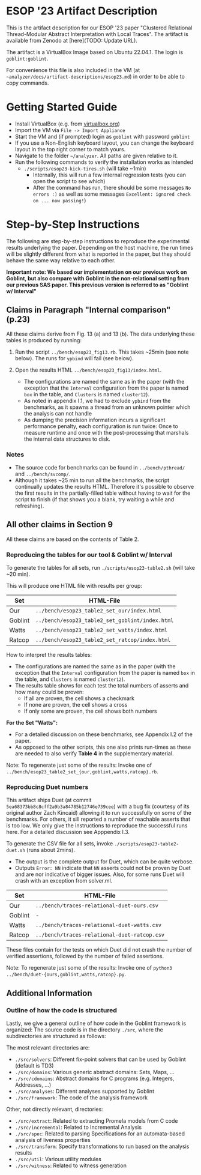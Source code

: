 # ESOP '23 Artifact Description

This is the artifact description for our ESOP '23 paper "Clustered Relational Thread-Modular Abstract Interpretation with Local Traces".
The artifact is available from Zenodo at [here](TODO: Update URL).

The artifact is a VirtualBox Image based on Ubuntu 22.04.1. The login is `goblint:goblint`.

For convenience this file is also included in the VM (at `~analyzer/docs/artifact-descriptions/esop23.md`) in order to be able to copy commands.

<!-- If you are reading these instructions on goblint.readthedocs.io, they might have been updated to match the current version of Goblint.
When using the artifact, follow the similar instructions it includes. -->

# Getting Started Guide

- Install VirtualBox (e.g. from [virtualbox.org](https://www.virtualbox.org/))
- Import the VM via `File -> Import Appliance`
- Start the VM and (if prompted) login as `goblint` with password `goblint`
- If you use a Non-English keyboard layout, you can change the keyboard layout in the top right corner to match yours.
- Navigate to the folder `~/analyzer`. All paths are given relative to it.
- Run the following commands to verify the installation works as intended
    - `./scripts/esop23-kick-tires.sh` (will take ~1min)
        - Internally, this will run a few internal regression tests (you can open the script to see which)
        - After the command has run, there should be some messages `No errors :)` as well as some messages `Excellent: ignored check on ... now passing!`)

# Step-by-Step Instructions

The following are step-by-step instructions to reproduce the experimental results underlying the paper.
Depending on the host machine, the run times will be slightly different from what is reported in the paper,
but they should behave the same way relative to each other.

**Important note: We based our implementation on our previous work on Goblint, but also compare with Goblint in the non-relational setting from our previous SAS paper. This previous version is referred to as "Goblint w/ Interval"**

## Claims in Paragraph "Internal comparison" (p.23)

All these claims derive from Fig. 13 (a) and 13 (b). The data underlying these tables is produced by running:

1. Run the script `../bench/esop23_fig13.rb`. This takes ~25min (see note below). The runs for `ypbind` will fail (see below).
2. Open the results HTML `../bench/esop23_fig13/index.html`.

    - The configurations are named the same as in the paper (with the exception that the `Interval` configuration from the paper is named `box` in the table, and `Clusters` is named `cluster12`).
    - As noted in appendix I.1, we had to exclude `ypbind` from the benchmarks, as it spawns a thread from an unknown pointer which the analysis can not handle
    - As dumping the precision information incurs a significant performance penalty, each configuration is run twice: Once to measure runtime and once with
    the post-processing that marshals the internal data structures to disk.



### Notes
* The source code for benchmarks can be found in `../bench/pthread/` and `../bench/svcomp/`.
* Although it takes ~25 min to run all the benchmarks, the script continually updates the results HTML. Therefore it's possible to observe the first results in the partially-filled table without having to wait for the script to finish (if that shows you a blank, try waiting a while and refreshing).


## All other claims in Section 9

All these claims are based on the contents of Table 2.

### Reproducing the tables for our tool & Goblint w/ Interval

To generate the tables for all sets, run `./scripts/esop23-table2.sh` (will take ~20 min).

This will produce one HTML file with results per group:

| Set      | HTML-File                                       |
| -------- | ------------------------------------------------|
| Our      | `../bench/esop23_table2_set_our/index.html`     |
| Goblint  | `../bench/esop23_table2_set_goblint/index.html` |
| Watts    | `../bench/esop23_table2_set_watts/index.html`   |
| Ratcop   | `../bench/esop23_table2_set_ratcop/index.html`  |


How to interpret the results tables:
  - The configurations are named the same as in the paper (with the exception that the `Interval` configuration from the paper is named `box` in the table, and `Clusters` is named `cluster12`).
  - The results table shows for each test the total numbers of asserts and how many could be proven:
      - If all are proven, the cell shows a checkmark
      - If none are proven, the cell shows a cross
      - If only some are proven, the cell shows both numbers

**For the Set "Watts":**
 - For a detailed discussion on these benchmarks, see Appendix I.2 of the paper.
 - As opposed to the other scripts, this one also prints run-times as these are needed to also verify **Table 4** in the supplementary material.

Note: To regenerate just some of the results: Invoke one of `../bench/esop23_table2_set_{our,goblint,watts,ratcop}.rb`.

### Reproducing Duet numbers

This artifact ships Duet (at commit `5ea68373bb8c8cff2a9b3a84785b12746e739cee`) with a bug fix (courtesy of its original author Zach Kincaid) allowing it to run successfully on some of the benchmarks.
For others, it sill reported a number of reachable asserts that is too low.
We only give the instructions to reproduce the successful runs here. For a detailed discussion see Apppendix I.3.

To generate the CSV file for all sets, invoke `./scripts/esop23-table2-duet.sh` (runs about 2mins).

- The output is the complete output for Duet, which can be quite verbose.
- Outputs `Error: NN` indicate that `NN` asserts could not be proven by Duet and are nor indicative of bigger issues.
Also, for some runs Duet will crash with an exception from solver.ml.


| Set      | HTML-File                                       |
| -------- | ------------------------------------------------|
| Our      | `../bench/traces-relational-duet-ours.csv`      |
| Goblint  | -                                               |
| Watts    | `../bench/traces-relational-duet-watts.csv`     |
| Ratcop   | `../bench/traces-relational-duet-ratcop.csv`    |

These files contain for the tests on which Duet did not crash the number of verified assertions,
followed by the number of failed assertions.

Note: To regenerate just some of the results: Invoke one of `python3 ../bench/duet-{ours,goblint,watts,ratcop}.py`.


## Additional Information
### Outline of how the code is structured
Lastly, we give a general outline of how code in the Goblint framework is organized:
The source code is in the directory `./src`, where the subdirectories are structured as follows:

The most relevant directories are:

- `./src/solvers`: Different fix-point solvers that can be used by Goblint (default is TD3)
- `./src/domains`: Various generic abstract domains: Sets, Maps, ...
- `./src/cdomains`: Abstract domains for C programs (e.g. Integers, Addresses, ...)
- `./src/analyses`: Different analyses supported by Goblint
- `./src/framework`: The code of the analysis framework

Other, not directly relevant, directories:

- `./src/extract`: Related to extracting Promela models from C code
- `./src/incremental`: Related to Incremental Analysis
- `./src/spec`: Related to parsing Specifications for an automata-based analysis of liveness properties
- `./src/transform`: Specify transformations to run based on the analysis results
- `./src/util`: Various utility modules
- `./src/witness`: Related to witness generation
